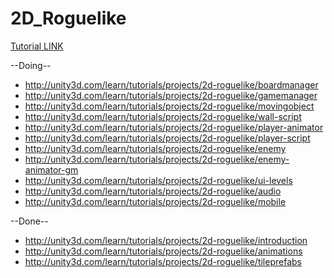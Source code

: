 # 2D_Roguelike

[Tutorial LINK](http://unity3d.com/learn/tutorials/projects/2d-roguelike)

--Doing--

- http://unity3d.com/learn/tutorials/projects/2d-roguelike/boardmanager
- http://unity3d.com/learn/tutorials/projects/2d-roguelike/gamemanager
- http://unity3d.com/learn/tutorials/projects/2d-roguelike/movingobject
- http://unity3d.com/learn/tutorials/projects/2d-roguelike/wall-script
- http://unity3d.com/learn/tutorials/projects/2d-roguelike/player-animator
- http://unity3d.com/learn/tutorials/projects/2d-roguelike/player-script
- http://unity3d.com/learn/tutorials/projects/2d-roguelike/enemy
- http://unity3d.com/learn/tutorials/projects/2d-roguelike/enemy-animator-gm
- http://unity3d.com/learn/tutorials/projects/2d-roguelike/ui-levels
- http://unity3d.com/learn/tutorials/projects/2d-roguelike/audio
- http://unity3d.com/learn/tutorials/projects/2d-roguelike/mobile


--Done--

- http://unity3d.com/learn/tutorials/projects/2d-roguelike/introduction
- http://unity3d.com/learn/tutorials/projects/2d-roguelike/animations
- http://unity3d.com/learn/tutorials/projects/2d-roguelike/tileprefabs
